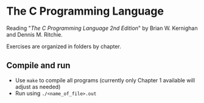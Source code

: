 # The C Programming Language

Reading "_The C Programming Language 2nd Edition_" by Brian W. Kernighan and Dennis
M. Ritchie.

Exercises are organized in folders by chapter.

## Compile and run

* Use `make` to compile all programs (currently only Chapter 1 available will adjust as needed)
* Run using `./<name_of_file>.out`
